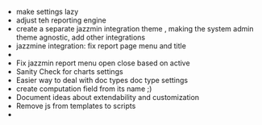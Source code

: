 
* make settings lazy 
* adjust teh reporting engine
* create a separate jazzmin integration theme , making the system admin theme agnostic, add other integrations
* jazzmine integration: fix report page menu and title 
* 
* Fix jazzmin report menu open close based on active 
* Sanity Check for charts settings
* Easier way to deal with doc types doc type settings
* create computation field from its name ;) 
* Document ideas about extendability and customization
* Remove js from templates to scripts
* 

